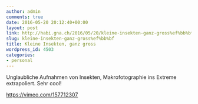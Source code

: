 ```yaml
---
author: admin
comments: true
date: 2016-05-20 20:12:40+00:00
layout: post
link: http://habi.gna.ch/2016/05/20/kleine-insekten-ganz-gross%ef%bb%bf/
slug: kleine-insekten-ganz-gross%ef%bb%bf
title: Kleine Insekten, ganz gross
wordpress_id: 4503
categories:
- personal
---
```


Unglaubliche Aufnahmen von Insekten, Makrofotographie ins Extreme extrapoliert. Sehr cool!

https://vimeo.com/157712307
